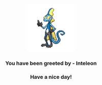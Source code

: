 <p align="center">
    <img src="https://raw.githubusercontent.com/PokeAPI/sprites/master/sprites/pokemon/818.png" width="150" height="150">
</p>
<h3 align="center">You have been greeted by - <b>Inteleon</b></h3>
<h3 align="center">Have a nice day!</h3>
